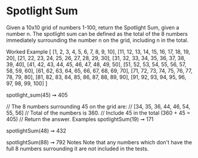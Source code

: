 # Spotlight Sum

Given a 10x10 grid of numbers 1-100, return the Spotlight Sum, given a number n. The spotlight sum can be defined as the total of the 8 numbers immediately surrounding the number n on the grid, including n in the total.

Worked Example
[
[1, 2, 3, 4, 5, 6, 7, 8, 9, 10],
[11, 12, 13, 14, 15, 16, 17, 18, 19, 20],
[21, 22, 23, 24, 25, 26, 27, 28, 29, 30],
[31, 32, 33, 34, 35, 36, 37, 38, 39, 40],
[41, 42, 43, 44, 45, 46, 47, 48, 49, 50],
[51, 52, 53, 54, 55, 56, 57, 58, 59, 60],
[61, 62, 63, 64, 65, 66, 67, 68, 69, 70],
[71, 72, 73, 74, 75, 76, 77, 78, 79, 80],
[81, 82, 83, 84, 85, 86, 87, 88, 89, 90],
[91, 92, 93, 94, 95, 96, 97, 98, 99, 100]
]

spotlight_sum(45) ➞ 405

// The 8 numbers surrounding 45 on the grid are:
// [34, 35, 36, 44, 46, 54, 55, 56]
// Total of the numbers is 360.
// Include 45 in the total (360 + 45 = 405)
// Return the answer.
Examples
spotlightSum(19) ➞ 171

spotlightSum(48) ➞ 432

spotlightSum(88) ➞ 792
Notes
Note that any numbers which don't have the full 8 numbers surrounding it are not included in the tests.

